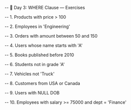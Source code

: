 -- 📘 Day 3: WHERE Clause — Exercises

-- 1. Products with price > 100

-- 2. Employees in 'Engineering'

-- 3. Orders with amount between 50 and 150

-- 4. Users whose name starts with 'A'

-- 5. Books published before 2010

-- 6. Students not in grade 'A'

-- 7. Vehicles not 'Truck'

-- 8. Customers from USA or Canada

-- 9. Users with NULL DOB

-- 10. Employees with salary >= 75000 and dept = 'Finance'
